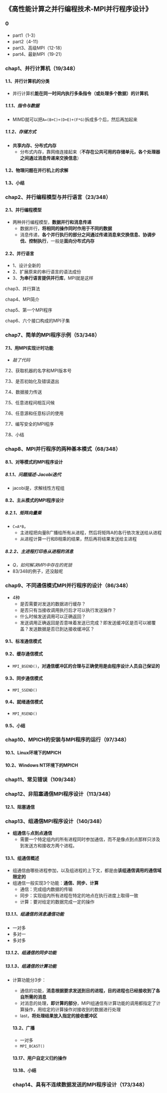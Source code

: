 ## 《高性能计算之并行编程技术-MPI并行程序设计》

### 0

+ part1（1-3）
+ part2（4-11）
+ part3、高级MPI（12-18）
+ part4、最新MPI（19-21）

### chap1、并行计算机（19/348）

#### 1.1、并行计算机的分类

+ 并行计算机**能在同一时间内执行多条指令（或处理多个数据）的计算机**

##### 1.1.1、指令与数据

+ MIMD就可以把`A=(B+C)+(D+E)+(F*G)`拆成多个后，然后再加起来

##### 1.1.2、存储方式

+ **共享内存、分布式内存**
  + 分布式内存，靠网络连接起来（**不存在公共可用的存储单元，各个处理器之间通过消息传递来交换信息**）

#### 1.2、物理问题在并行机上的求解

#### 1.3、小结

### chap2、并行编程模型与并行语言（23/348）

#### 2.1、并行编程模型

+ 两种并行编程模型，**数据并行和消息传递**
  + 数据并行，**将相同的操作同时作用于不同的数据**
  + 消息传递，**各个并行执行的部分之间通过传递消息来交换信息、协调步伐、控制执行**，一般是**面向分布式内存**

#### 2.2、并行语言

+ 1、设计全新的
+ 2、扩展原来的串行语言的语法成份
+ 3、**为串行语言提供并行库**，MPI就是这样

chap3、并行算法

chap4、MPI简介

chap5、第一个MPI程序

chap6、六个接口构成的MPI子集

### chap7、简单的MPI程序示例（53/348）

#### 7.1、用MPI实现计时功能

+ *敲了代码*

7.2、获取机器的名字和MPI版本号

7.3、是否初始化及错误退出

7.4、数据接力传送

7.5、任意进程间相互问候

7.6、任意源和任意标识的使用

7.7、编写安全的MPI程序

7.8、小结

### chap8、MPI并行程序的两种基本模式（68/348）

#### 8.1、对等模式的MPI程序设计

##### 8.1.1、问题描述-Jacobi迭代

+ jacobi是，求解线性方程组

#### 8.2、主从模式的MPI程序设计

##### 8.2.1、矩阵向量乘

+ `C=A*B`，
  + 主进程把向量B广播给所有从进程，然后将矩阵A的各行依次发送给从进程
  + 从进程计算一行和B相乘的结果，然后再将结果发送给主进程

##### 8.2.2、主进程打印各从进程的消息

+ *Q，如何解决MPI中存在的死锁*
+ 83/348的例子，还没敲呢

### chap9、不同通信模式MPI并行程序的设计（86/348）

+ 4种
  + 是否需要对发送的数据进行缓存？
  + 是否只有当接收调用执行后才可以执行发送操作？
  + 什么时候发送调用可以正确返回？
  + 发送调用正确返回是否意味着发送已完成？即发送缓冲区是否可以被覆盖？发送数据是否已到达接收缓冲区？

#### 9.1、标准通信模式

#### 9.2、缓存通信模式

+ `MPI_BSEND()`，**对通信缓冲区的合理与正确使用是由程序设计人员自己保证的**

#### 9.3、同步通信模式

+ `MPI_SSEND()`

#### 9.4、就绪通信模式

+ `MPI_RSEND()`

#### 9.5、小结

### chap10、MPICH的安装与MPI程序的运行（97/348）

#### 10.1、Linux环境下的MPICH

#### 10.2、Windows NT环境下的MPICH

### chap11、常见错误（109/348）

### chap12、非阻塞通信MPI程序设计（113/348）

#### 12.1、阻塞通信

### chap13、组通信MPI程序设计（140/348）

+ **组通信**与**点到点通信**
  + 需要一个特定组内的所有进程同时参加通信，而不是像点到点那样只涉及到发送方和接收方两个进程。

#### 13.1、组通信概述

+ 组通信由哪些进程参加，以及组进程的上下文，都是由**该组通信调用的通信域限定的**
+ 组通信一般实现3个功能：**通信、同步、计算**
  + 通信：完成组内数据的传输
  + 同步：实现组内所有进程在特定的地点在执行进度上取得一致
  + 计算：要对给定的数据完成一定的操作

##### 13.1.1、组通信的消息通信功能

+ 一对多
+ 多对一
+ 多对多

##### 13.1.2、组通信的同步功能

##### 13.1.3、组通信的计算功能

+ 计算功能分3步：

  + 通信的功能，**消息根据要求发送到目的进程，目的进程也已经接收到了各自所需的消息**
  + 对消息的处理，**即计算的部分**，MIPI组通信有计算功能的调用都指定了计算操作，用给定的计算操作对接收到的数据进行处理
  + last，**将处理结果放入指定的接收缓冲区**

  #### 13.2、广播

  + 一对多
  + `MPI_BCAST()`

  #### 13.17、用户自定义归约操作

  #### 13.18、小结

  ### chap14、具有不连续数据发送的MPI程序设计（173/348）